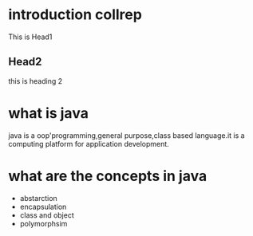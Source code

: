 # introduction collrep
This is Head1

## Head2
this is heading 2

# what is java
java is a oop'programming,general purpose,class based language.it is a computing platform for application development.

# what are the concepts in java
* abstarction
* encapsulation
* class and object
* polymorphsim

